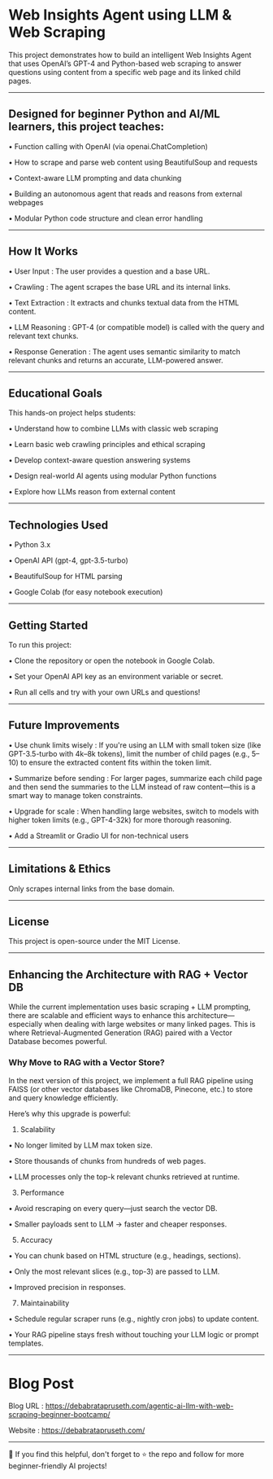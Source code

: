 # Web Insights Agent using LLM & Web Scraping

This project demonstrates how to build an intelligent Web Insights Agent that uses OpenAI’s GPT-4 and Python-based web scraping to answer questions using content from a specific web page and its linked child pages.

---


## Designed for beginner Python and AI/ML learners, this project teaches:

•	Function calling with OpenAI (via openai.ChatCompletion)

•	How to scrape and parse web content using BeautifulSoup and requests

•	Context-aware LLM prompting and data chunking

•	Building an autonomous agent that reads and reasons from external webpages

•	Modular Python code structure and clean error handling

---


## How It Works
•	User Input : The user provides a question and a base URL.

•	Crawling : The agent scrapes the base URL and its internal links.

•	Text Extraction : It extracts and chunks textual data from the HTML content.

•	LLM Reasoning : GPT-4 (or compatible model) is called with the query and relevant text chunks.

•	Response Generation : The agent uses semantic similarity to match relevant chunks and returns an accurate, LLM-powered answer.

---


## Educational Goals
This hands-on project helps students:

•	Understand how to combine LLMs with classic web scraping

•	Learn basic web crawling principles and ethical scraping

•	Develop context-aware question answering systems

•	Design real-world AI agents using modular Python functions

•	Explore how LLMs reason from external content

---


## Technologies Used

•	Python 3.x

•	OpenAI API (gpt-4, gpt-3.5-turbo)

•	BeautifulSoup for HTML parsing

•	Google Colab (for easy notebook execution)

---


## Getting Started

To run this project:

•	Clone the repository or open the notebook in Google Colab.

•	Set your OpenAI API key as an environment variable or secret.

•	Run all cells and try with your own URLs and questions!

---


## Future Improvements

•	Use chunk limits wisely : If you're using an LLM with small token size (like GPT-3.5-turbo with 4k–8k tokens), limit the number of child pages (e.g., 5–10) to ensure the extracted content fits within the token limit.

•	Summarize before sending : For larger pages, summarize each child page and then send the summaries to the LLM instead of raw content—this is a smart way to manage token constraints.

•	Upgrade for scale : When handling large websites, switch to models with higher token limits (e.g., GPT-4-32k) for more thorough reasoning.

•	Add a Streamlit or Gradio UI for non-technical users

---


## Limitations & Ethics

Only scrapes internal links from the base domain.

---


## License

This project is open-source under the MIT License.

---


## Enhancing the Architecture with RAG + Vector DB

While the current implementation uses basic scraping + LLM prompting, there are scalable and efficient ways to enhance this architecture—especially when dealing with large websites or many linked pages. This is where Retrieval-Augmented Generation (RAG) paired with a Vector Database becomes powerful.

### Why Move to RAG with a Vector Store?

In the next version of this project, we implement a full RAG pipeline using FAISS (or other vector databases like ChromaDB, Pinecone, etc.) to store and query knowledge efficiently.

Here’s why this upgrade is powerful:

1. Scalability
   
•	No longer limited by LLM max token size.

•	Store thousands of chunks from hundreds of web pages.

•	LLM processes only the top-k relevant chunks retrieved at runtime.


3. Performance
   
•	Avoid rescraping on every query—just search the vector DB.

•	Smaller payloads sent to LLM → faster and cheaper responses.

5. Accuracy
   
•	You can chunk based on HTML structure (e.g., headings, sections).

•	Only the most relevant slices (e.g., top-3) are passed to LLM.

•	Improved precision in responses.

7. Maintainability
   
•	Schedule regular scraper runs (e.g., nightly cron jobs) to update content.

•	Your RAG pipeline stays fresh without touching your LLM logic or prompt templates.


---

# Blog Post

Blog URL : https://debabratapruseth.com/agentic-ai-llm-with-web-scraping-beginner-bootcamp/

Website : https://debabratapruseth.com/

---

👋 If you find this helpful, don't forget to ⭐ the repo and follow for more beginner-friendly AI projects!


